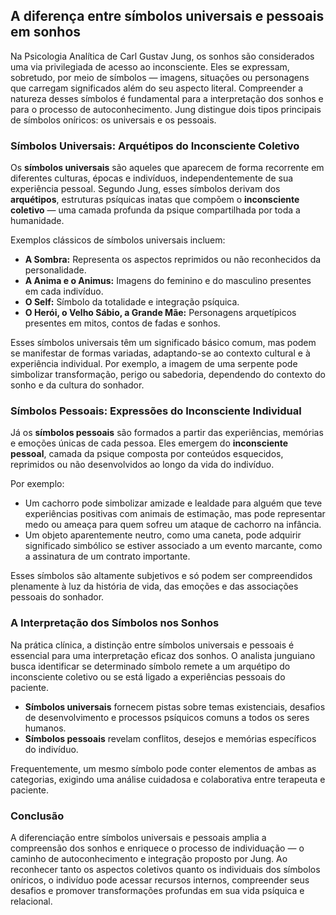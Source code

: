## A diferença entre símbolos universais e pessoais em sonhos

Na Psicologia Analítica de Carl Gustav Jung, os sonhos são considerados uma via privilegiada de acesso ao inconsciente. Eles se expressam, sobretudo, por meio de símbolos — imagens, situações ou personagens que carregam significados além do seu aspecto literal. Compreender a natureza desses símbolos é fundamental para a interpretação dos sonhos e para o processo de autoconhecimento. Jung distingue dois tipos principais de símbolos oníricos: os universais e os pessoais.

### Símbolos Universais: Arquétipos do Inconsciente Coletivo

Os **símbolos universais** são aqueles que aparecem de forma recorrente em diferentes culturas, épocas e indivíduos, independentemente de sua experiência pessoal. Segundo Jung, esses símbolos derivam dos **arquétipos**, estruturas psíquicas inatas que compõem o **inconsciente coletivo** — uma camada profunda da psique compartilhada por toda a humanidade.

Exemplos clássicos de símbolos universais incluem:

- **A Sombra:** Representa os aspectos reprimidos ou não reconhecidos da personalidade.
- **A Anima e o Animus:** Imagens do feminino e do masculino presentes em cada indivíduo.
- **O Self:** Símbolo da totalidade e integração psíquica.
- **O Herói, o Velho Sábio, a Grande Mãe:** Personagens arquetípicos presentes em mitos, contos de fadas e sonhos.

Esses símbolos universais têm um significado básico comum, mas podem se manifestar de formas variadas, adaptando-se ao contexto cultural e à experiência individual. Por exemplo, a imagem de uma serpente pode simbolizar transformação, perigo ou sabedoria, dependendo do contexto do sonho e da cultura do sonhador.

### Símbolos Pessoais: Expressões do Inconsciente Individual

Já os **símbolos pessoais** são formados a partir das experiências, memórias e emoções únicas de cada pessoa. Eles emergem do **inconsciente pessoal**, camada da psique composta por conteúdos esquecidos, reprimidos ou não desenvolvidos ao longo da vida do indivíduo.

Por exemplo:

- Um cachorro pode simbolizar amizade e lealdade para alguém que teve experiências positivas com animais de estimação, mas pode representar medo ou ameaça para quem sofreu um ataque de cachorro na infância.
- Um objeto aparentemente neutro, como uma caneta, pode adquirir significado simbólico se estiver associado a um evento marcante, como a assinatura de um contrato importante.

Esses símbolos são altamente subjetivos e só podem ser compreendidos plenamente à luz da história de vida, das emoções e das associações pessoais do sonhador.

### A Interpretação dos Símbolos nos Sonhos

Na prática clínica, a distinção entre símbolos universais e pessoais é essencial para uma interpretação eficaz dos sonhos. O analista junguiano busca identificar se determinado símbolo remete a um arquétipo do inconsciente coletivo ou se está ligado a experiências pessoais do paciente.

- **Símbolos universais** fornecem pistas sobre temas existenciais, desafios de desenvolvimento e processos psíquicos comuns a todos os seres humanos.
- **Símbolos pessoais** revelam conflitos, desejos e memórias específicos do indivíduo.

Frequentemente, um mesmo símbolo pode conter elementos de ambas as categorias, exigindo uma análise cuidadosa e colaborativa entre terapeuta e paciente.

### Conclusão

A diferenciação entre símbolos universais e pessoais amplia a compreensão dos sonhos e enriquece o processo de individuação — o caminho de autoconhecimento e integração proposto por Jung. Ao reconhecer tanto os aspectos coletivos quanto os individuais dos símbolos oníricos, o indivíduo pode acessar recursos internos, compreender seus desafios e promover transformações profundas em sua vida psíquica e relacional.